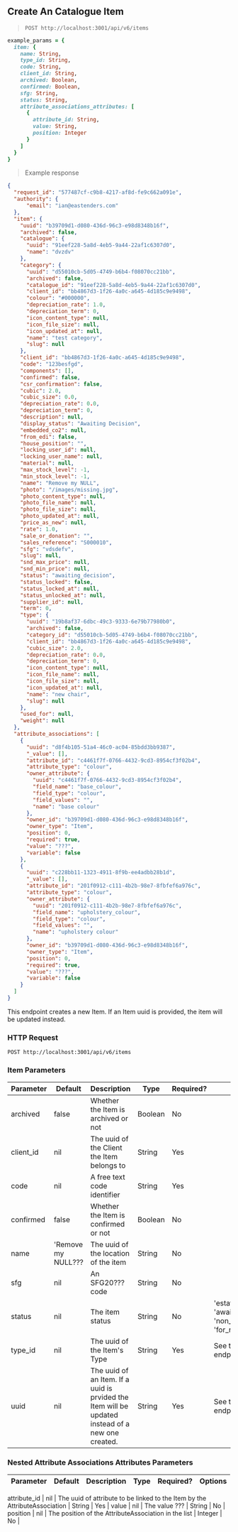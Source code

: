 ## Create An Catalogue Item

> `POST http://localhost:3001/api/v6/items`

```ruby
example_params = {
  item: {
    name: String,
    type_id: String,
    code: String,
    client_id: String,
    archived: Boolean,
    confirmed: Boolean,
    sfg: String,
    status: String,
    attribute_associations_attributes: [
      {
        attribute_id: String,
        value: String,
        position: Integer
      }
    ]
  }
}
```

> Example response

```json
{
  "request_id": "577487cf-c9b8-4217-af8d-fe9c662a091e",
  "authority": {
      "email": "ian@eastenders.com"
  },
  "item": {
    "uuid": "b39709d1-d080-436d-96c3-e98d8348b16f",
    "archived": false,
    "catalogue": {
      "uuid": "91eef228-5a8d-4eb5-9a44-22af1c6307d0",
      "name": "dvzdv"
    },
    "category": {
      "uuid": "d55010cb-5d05-4749-b6b4-f08070cc21bb",
      "archived": false,
      "catalogue_id": "91eef228-5a8d-4eb5-9a44-22af1c6307d0",
      "client_id": "bb4867d3-1f26-4a0c-a645-4d185c9e9498",
      "colour": "#000000",
      "depreciation_rate": 1.0,
      "depreciation_term": 0,
      "icon_content_type": null,
      "icon_file_size": null,
      "icon_updated_at": null,
      "name": "test category",
      "slug": null
    },
    "client_id": "bb4867d3-1f26-4a0c-a645-4d185c9e9498",
    "code": "123besfgd",
    "components": [],
    "confirmed": false,
    "csr_confirmation": false,
    "cubic": 2.0,
    "cubic_size": 0.0,
    "depreciation_rate": 0.0,
    "depreciation_term": 0,
    "description": null,
    "display_status": "Awaiting Decision",
    "embedded_co2": null,
    "from_edi": false,
    "house_position": "",
    "locking_user_id": null,
    "locking_user_name": null,
    "material": null,
    "max_stock_level": -1,
    "min_stock_level": -1,
    "name": "Remove my NULL",
    "photo": "/images/missing.jpg",
    "photo_content_type": null,
    "photo_file_name": null,
    "photo_file_size": null,
    "photo_updated_at": null,
    "price_as_new": null,
    "rate": 1.0,
    "sale_or_donation": "",
    "sales_reference": "S000010",
    "sfg": "vdsdefv",
    "slug": null,
    "snd_max_price": null,
    "snd_min_price": null,
    "status": "awaiting_decision",
    "status_locked": false,
    "status_locked_at": null,
    "status_unlocked_at": null,
    "supplier_id": null,
    "term": 0,
    "type": {
      "uuid": "19b8af37-6dbc-49c3-9333-6e79b77980b0",
      "archived": false,
      "category_id": "d55010cb-5d05-4749-b6b4-f08070cc21bb",
      "client_id": "bb4867d3-1f26-4a0c-a645-4d185c9e9498",
      "cubic_size": 2.0,
      "depreciation_rate": 0.0,
      "depreciation_term": 0,
      "icon_content_type": null,
      "icon_file_name": null,
      "icon_file_size": null,
      "icon_updated_at": null,
      "name": "new chair",
      "slug": null
    },
    "used_for": null,
    "weight": null
  },
  "attribute_associations": [
    {
      "uuid": "d8f4b105-51a4-46c0-ac04-85bdd3bb9387",
      "_value": [],
      "attribute_id": "c4461f7f-0766-4432-9cd3-8954cf3f02b4",
      "attribute_type": "colour",
      "owner_attribute": {
        "uuid": "c4461f7f-0766-4432-9cd3-8954cf3f02b4",
        "field_name": "base_colour",
        "field_type": "colour",
        "field_values": "",
        "name": "base colour"
      },
      "owner_id": "b39709d1-d080-436d-96c3-e98d8348b16f",
      "owner_type": "Item",
      "position": 0,
      "required": true,
      "value": "???",
      "variable": false
    },
    {
      "uuid": "c228bb11-1323-4911-8f9b-ee4adbb28b1d",
      "_value": [],
      "attribute_id": "201f0912-c111-4b2b-98e7-8fbfef6a976c",
      "attribute_type": "colour",
      "owner_attribute": {
        "uuid": "201f0912-c111-4b2b-98e7-8fbfef6a976c",
        "field_name": "upholstery_colour",
        "field_type": "colour",
        "field_values": "",
        "name": "upholstery colour"
      },
      "owner_id": "b39709d1-d080-436d-96c3-e98d8348b16f",
      "owner_type": "Item",
      "position": 0,
      "required": true,
      "value": "???",
      "variable": false
    }
  ]
}
```

This endpoint creates a new Item. If an Item uuid is provided, the item will be updated instead.

### HTTP Request

`POST http://localhost:3001/api/v6/items`

### Item Parameters

Parameter | Default | Description | Type | Required? | Options
--------- | ------- | ----------- | ---- | --------- | -------
archived | false | Whether the Item is archived or not | Boolean | No
client_id | nil | The uuid of the Client the Item belongs to | String | Yes
code | nil | A free text code identifier | String | Yes
confirmed | false | Whether the Item is confirmed or not | Boolean | No
name | 'Remove my NULL??? | The uuid of the location of the item | String | No
sfg | nil | An SFG20??? code | String | No
status | nil | The item status | String | No | 'estate_reuse', 'awaiting_decision', 'non_estate_reuse', 'for_review'
type_id | nil | The uuid of the Item's Type | String | Yes | See the Statuses endpoint
uuid | nil | The uuid of an Item. If a uuid is prvided the Item will be updated instead of a new one created. | String | Yes | See the Statuses endpoint


### Nested Attribute Associations Attributes Parameters

Parameter | Default | Description | Type | Required? | Options
--------- | ------- | ----------- | ---- | --------- | -------

attribute_id | nil | The uuid of attribute to be linked to the Item by the AttributeAssociation | String | Yes |
value | nil | The value ??? | String | No |
position | nil | The position of the AttributeAssociation in the list | Integer | No |
